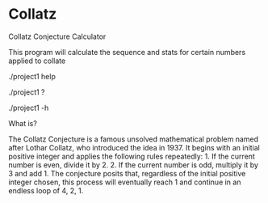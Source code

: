 # Collatz
Collatz Conjecture Calculator

This program will calculate the sequence and stats for certain numbers applied to collate

./project1 help

./project1 ?

./project1 -h




What is?

The Collatz Conjecture is a famous unsolved mathematical problem named after Lothar Collatz, who introduced the idea in 1937. It begins with an initial positive integer and applies the following rules repeatedly:
    1. If the current number is even, divide it by 2.
    2. If the current number is odd, multiply it by 3 and add 1.
The conjecture posits that, regardless of the initial positive integer chosen, this process will eventually reach 1 and continue in an endless loop of 4, 2, 1.
